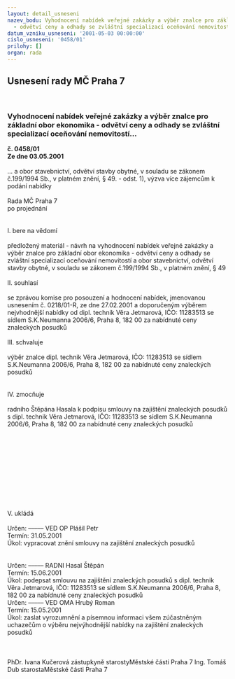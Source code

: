 ```yaml
---
layout: detail_usneseni
nazev_bodu: Vyhodnocení nabídek veřejné zakázky a výběr znalce pro základní obor ekonomika
  - odvětví ceny a odhady se zvláštní specializací oceňování nemovitostí...
datum_vzniku_usneseni: '2001-05-03 00:00:00'
cislo_usneseni: '0458/01'
prilohy: []
organ: rada
---
```

<div id="ucUsn_pList" class="usn">
	<span><h2>Usnesení rady MČ Praha 7 </h2>
<br></span><div class="standBody">
<span><h3>Vyhodnocení nabídek veřejné zakázky a výběr znalce pro základní obor ekonomika - odvětví ceny a odhady se zvláštní specializací oceňování nemovitostí...</h3></span><div class="center">
		<strong>č. 0458/01</strong><br>
	</div>
<div class="center">
		<strong>Ze dne 03.05.2001</strong><br><br>
	</div>... a obor stavebnictví, odvětví stavby obytné, v souladu se zákonem č.199/1994 Sb., v platném znění, § 49. - odst. 1), výzva více zájemcům k podání nabídky<br><br>Rada MČ Praha 7<br>po projednání<br><br><br>I.	bere na vědomí<br><br> předložený materiál - návrh na vyhodnocení nabídek veřejné zakázky a výběr znalce pro základní obor ekonomika - odvětví ceny a odhady se zvláštní specializací oceňování nemovitostí a obor stavebnictví, odvětví stavby obytné, v souladu se zákonem č.199/1994 Sb., v platném znění, § 49<br><br>II.	souhlasí <br><br>se zprávou komise pro posouzení a hodnocení nabídek, jmenovanou usnesením č. 0218/01-R, ze dne 27.02.2001 a doporučeným výběrem nejvhodnější nabídky od dipl. technik Věra Jetmarová, IČO: 11283513 se sídlem S.K.Neumanna 2006/6, Praha 8, 182 00 za nabídnuté ceny znaleckých posudků<br><br>III.	schvaluje <br><br>výběr znalce dipl. technik Věra Jetmarová, IČO: 11283513 se sídlem S.K.Neumanna 2006/6, Praha 8, 182 00 za nabídnuté ceny znaleckých posudků<br><br><br>IV.	zmocňuje <br><br>radního Štěpána Hasala k podpisu smlouvy na zajištění znaleckých posudků s dipl. technik Věra Jetmarová, IČO: 11283513 se sídlem S.K.Neumanna 2006/6, Praha 8, 182 00 za nabídnuté ceny znaleckých posudků<br><br><br><br><br><br><br><br><br><br><br><br>V.  ukládá <br><br> Určen:	–––––	VED OP Plášil Petr<br>Termín: 31.05.2001<br>Úkol:	vypracovat znění smlouvy na zajištění znaleckých posudků <br> <br><br> Určen:	–––––	RADNI Hasal Štěpán<br>Termín: 15.06.2001<br>Úkol:	podepsat smlouvu na zajištění znaleckých posudků s dipl. technik Věra Jetmarová, IČO: 11283513 se sídlem S.K.Neumanna 2006/6, Praha 8, 182 00 za nabídnuté ceny znaleckých posudků<br>  Určen:	–––––	VED OMA Hrubý Roman<br>Termín: 15.05.2001<br>Úkol:	zaslat vyrozumnění a písemnou informaci všem zúčastněným uchazečům o výběru nejvýhodnější nabídky na zajištění znaleckých posudků<br> <br><br> 	<br>PhDr. Ivana Kučerová zástupkyně starostyMěstské části Praha 7	Ing. Tomáš Dub starostaMěstské části Praha 7<br>	<br><br>
</div>
</div>